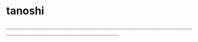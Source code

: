 # tanoshi

.......................................................................................................................................................................................................